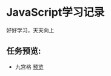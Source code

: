 # JavaScript学习记录

好好学习，天天向上

## 任务预览:
  - 九宫格 [预览](http://htmlpreview.github.io/?https://github.com/Kikozy/studyJsLog/blob/master/jiugongge/index.html)
